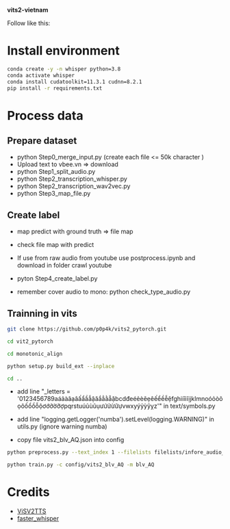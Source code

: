 **vits2-vietnam**

Follow like this:

# Install environment

```bash
conda create -y -n whisper python=3.8
conda activate whisper
conda install cudatoolkit=11.3.1 cudnn=8.2.1
pip install -r requirements.txt
```

# Process data

## Prepare dataset

- python Step0_merge_input.py (create each file <= 50k character )
- Upload text to vbee.vn => download
- python Step1_split_audio.py
- python Step2_transcription_whisper.py
- python Step2_transcription_wav2vec.py
- python Step3_map_file.py

## Create label

- map predict with ground truth => file map

- check file map with predict

- If use from raw audio from youtube use postprocess.ipynb and download in folder crawl youtube

- pyton Step4_create_label.py

* remember cover audio to mono: python check_type_audio.py

## Trainning in vits


```bash 
git clone https://github.com/p0p4k/vits2_pytorch.git 

cd vit2_pytorch

cd monotonic_align

python setup.py build_ext --inplace

cd ..
```

- add line "_letters  = '0123456789aáảàãạâấẩầẫậăắẳằẵặbcdđeéẻèẽẹêếểềễệfghiíỉìĩịjklmnoóỏòõọôốổồỗộơớởờỡợpqrstuúủùũụưứửừữựvwxyýỷỳỹỵz'" in text/symbols.py 

- add line "logging.getLogger('numba').setLevel(logging.WARNING)" in utils.py (ignore warning numba)
- copy file vits2_blv_AQ.json into config 

```bash
python preprocess.py --text_index 1 --filelists filelists/infore_audio_text_train_filelist.txt filelists/infore_audio_text_val_filelist.txt filelists/infore_audio_text_test_filelist.txt --text_cleaners basic_cleaners

python train.py -c config/vits2_blv_AQ -m blv_AQ
```

# Credits

- [ViSV2TTS](https://github.com/v-nhandt21/ViSV2TTS)
- [faster_whisper](https://github.com/guillaumekln/faster-whisper)
